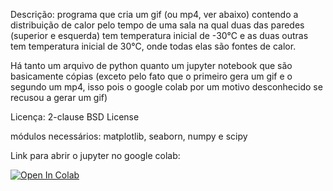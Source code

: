 
Descrição: programa que cria um gif (ou mp4, ver abaixo) contendo a distribuição de calor pelo tempo de uma sala na qual duas das paredes (superior e esquerda) tem temperatura inicial de -30°C e as duas outras tem temperatura inicial de 30°C, onde todas elas são fontes de calor.

Há tanto um arquivo de python quanto um jupyter notebook que são basicamente cópias (exceto pelo fato que o primeiro gera um gif e o segundo um mp4, isso pois o google colab por um motivo desconhecido se recusou a gerar um gif)

Licença: 2-clause BSD License

módulos necessários: matplotlib, seaborn, numpy e scipy


Link para abrir o jupyter no google colab:

[![Open In Colab](https://colab.research.google.com/assets/colab-badge.svg)](https://colab.research.google.com/github/ieee-saocarlos/2021EstudosPython/blob/main/1%20-%20IA%20matrizes/lucas_harvard/heat.ipynb)